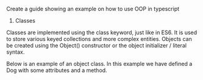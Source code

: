 Create a guide showing an example on how to use OOP in typescript

1. Classes

Classes are implemented using the class keyword, just like in ES6. It is used to store various keyed collections and more complex entities. Objects can be created using the Object() constructor or the object initializer / literal syntax.

Below is an example of an object class. In this example we have defined a Dog with some attributes and a method.


